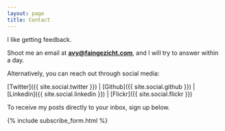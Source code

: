 ```yaml
---
layout: page
title: Contact
---
```


I like getting feedback.

Shoot me an email at **avy@faingezicht.com**, and I will try to answer within a day.

Alternatively, you can reach out through social media:

[Twitter]({{ site.social.twitter }}) |
[Github]({{ site.social.github }}) |
[Linkedin]({{ site.social.linkedin }}) |
[Flickr]({{ site.social.flickr }})


To receive my posts directly to your inbox, sign up below.

{% include subscribe_form.html %}
